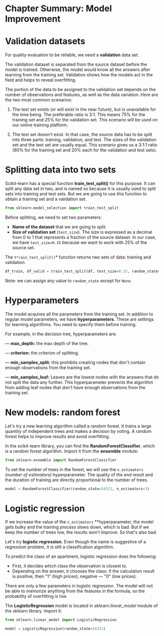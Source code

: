 # Chapter Summary: Model Improvement

# Validation datasets

For quality evaluation to be reliable, we need a **validation** data set.

The validation dataset is separated from the source dataset before the model is trained. Otherwise, the model would know all the answers after learning from the training set. Validation shows how the models act in the field and helps to reveal overfitting.

The portion of the data to be assigned to the validation set depends on the number of observations and features, as well as the data variation. Here are the two most common scenarios: 

1) The test set exists (or will exist in the near future), but is unavailable for the time being. The preferable ratio is 3:1. This means 75% for the training set and 25% for the validation set. This scenario will be used on our online training platform.

2) The test set doesn't exist. In that case, the source data has to be split into three parts: training, validation, and test. The sizes of the validation set and the test set are usually equal. This scenario gives us a 3:1:1 ratio (60% for the training set and 20% each for the validation and test sets).

# Splitting data into two sets

Scikit-learn has a special function **train_test_split()** for this purpose. It can split any data set in two, and is named so because it is usually used to split sets into training and test sets. But we are going to use this function to obtain a training set and a validation set.

```python
from sklearn.model_selection import train_test_split
```

Before splitting, we need to set two parameters: 

- **Name of the dataset** that we are going to split.
- **Size of validation set** (`test_size`). The size is expressed as a decimal from 0 to 1 that represents a fraction of the source dataset. In our case, we have `test_size=0.25` because we want to work with 25% of the source set.

The `t*rain_test_split()`* function returns two sets of data: training and validation.

```python
df_train, df_valid = train_test_split(df, test_size=0.25, random_state=54321)
```

Note: we can assign any value to `random_state` except for `None`. 

# Hyperparameters

The model acquires all the parameters from the training set. In addition to regular model parameters, we have **hyperparameters.** These are settings for learning algorithms. You need to specify them before training.

For example, in the decision tree, hyperparameters are:

— **max_depth:** the max depth of the tree.

— **criterion:**  the criterion of splitting.

— **min_samples_split:** this prohibits creating nodes that don't contain enough observations from the training set. 

— **min_samples_leaf:** Leaves are the lowest nodes with the answers that do not split the data any further. This hyperparameter prevents the algorithm from adding leaf nodes that don't have enough observations from the training set.

# New models: random forest

Let's try a new learning algorithm called a random forest. It trains a large quantity of independent trees and makes a decision by voting. A random forest helps to improve results and avoid overfitting.

In the scikit-learn library, you can find the **RandomForestClassifier**, which is a random forest algorithm. Import it from the **ensemble** module:

```python
from sklearn.ensemble import RandomForestClassifier
```

To set the number of trees in the forest, we will use the `n_estimators` *(number of estimators)* hyperparameter. The quality of the end result and the duration of training are directly proportional to the number of trees. 

```python
model = RandomForestClassifier(random_state=54321, n_estimators=3)
```

# Logistic regression

If we increase the value of the `n_estimators` **hyperparameter, the model gets bulky and the training process slows down, which is bad. But if we keep the number of trees low, the results won't improve. So that's also bad. 

Let's try **logistic regression.** Even though the name is suggestive of a regression problem, it is still a classification algorithm.

To predict the class of an apartment, logistic regression does the following: 

- First, it decides which class the observation is closest to.
- Depending on the answer, it chooses the class: if the calculation result is positive, then "1" (high prices); negative — "0" (low prices).

There are only a few parameters in logistic regression. The model will not be able to memorize anything from the features in the formula, so the probability of overfitting is low.

The **LogisticRegression** model is located in *sklearn.linear_model* module of the *sklearn* library. Import it: 

```python
from sklearn.linear_model import LogisticRegression

model = LogisticRegression(random_state=54321)
```